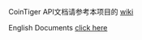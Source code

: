 CoinTiger API文档请参考本项目的 [wiki](https://github.com/cointiger/api-docs/wiki)

English Documents [click here](https://github.com/cointiger/api-docs-en/wiki)
